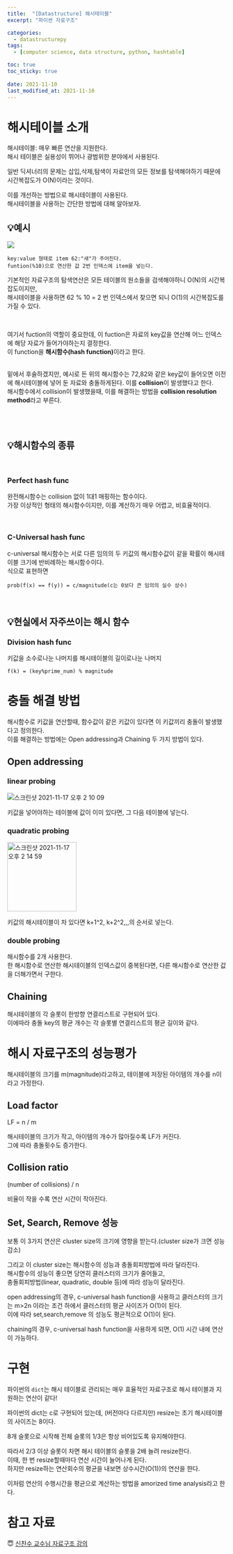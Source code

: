 ```yaml
---
title:  "[Datastructure] 해시테이블"
excerpt: "파이썬 자료구조"

categories:
  - datastructurepy
tags:
  - [computer science, data structure, python, hashtable]

toc: true
toc_sticky: true
 
date: 2021-11-10
last_modified_at: 2021-11-10
---
```


# 해시테이블 소개

해시테이블: 매우 빠른 연산을 지원한다.  
해시 테이블은 실용성이 뛰어나 광범위한 분야에서 사용된다.  

일반 딕셔너리의 문제는 삽입,삭제,탐색이 자료안의 모든 정보를 탐색해야하기 때문에 시간복잡도가 O(N)이라는 것이다.  



이를 개선하는 방법으로 해시테이블이 사용된다.  
해시테이블을 사용하는 간단한 방법에 대해 알아보자.  

## 💡예시

<img src="https://user-images.githubusercontent.com/76278794/141069723-a78981f1-4312-41cb-9e80-d961df9a95e6.jpeg">


    key:value 형태로 item 62:"새"가 주어진다.
    funtion(%10)으로 연산한 값 2번 인덱스에 item을 넣는다.

기본적인 자료구조의 탐색연산은 모든 테이블의 원소들을 검색해야하니 O(N)의 시간복잡도이지만,  
해시테이블을 사용하면 62 % 10 = 2 번 인덱스에서 찾으면 되니 O(1)의 시간복잡도를 가질 수 있다.  

<br>

여기서 fuction의 역할이 중요한데, 이 fuction은 자료의 key값을 연산해 어느 인덱스에 해당 자료가 들어가야하는지 결정한다.  
이 function을 <b>해시함수(hash function)</b>이라고 한다.  

<br>
밑에서 후술하겠지만, 예시로 든 위의 해시함수는 72,82와 같은 key값이 들어오면 이전에 해시테이블에 넣어 둔 자료와 충돌하게된다.  
이를 <b>collision</b>이 발생했다고 한다.  

<br>
해시함수에서 collision이 발생했을때, 이를 해결하는 방법을 <b>collision resolution method</b>라고 부른다.

<br><br>

## 💡해시함수의 종류
<br>

### Perfect hash func
완전해시함수는 collision 없이 1대1 매핑하는 함수이다.  
가장 이상적인 형태의 해시함수이지만, 이를 계산하기 매우 어렵고, 비효율적이다.  

<br>

### C-Universal hash func

c-universal 해시함수는 서로 다른 임의의 두 키값의 해시함수값이 같을 확률이 해시테이블 크기에 반비례하는 해시함수이다.  
식으로 표현하면

    prob(f(x) == f(y)) = c/magnitude(c는 0보다 큰 임의의 실수 상수)  


<br>

## 💡현실에서 자주쓰이는 해시 함수

### Division hash func
키값을 소수로나눈 나머지를 해시테이블의 길이로나눈 나머지

    f(k) = (key%prime_num) % magnitude


# 충돌 해결 방법

해시함수로 키값을 연산할때, 함수값이 같은 키값이 있다면 이 키값끼리 충돌이 발생했다고 정의한다.  
이를 해결하는 방법에는 Open addressing과 Chaining 두 가지 방법이 있다.  

## Open addressing 
### linear probing

![스크린샷 2021-11-17 오후 2 10 09](https://user-images.githubusercontent.com/76278794/142138647-34c95f5c-72cf-435b-9571-38293216011b.png)

키값을 넣어야하는 테이블에 값이 이미 있다면, 그 다음 테이블에 넣는다.  

### quadratic probing

<img width="159" alt="스크린샷 2021-11-17 오후 2 14 59" src="https://user-images.githubusercontent.com/76278794/142139092-81039c3d-62c3-4289-94e3-6bbf1fb8e75c.png">

키값의 해시테이블이 차 있다면 k+1^2, k+2^2,,,의 순서로 넣는다.  


### double probing

해시함수를 2개 사용한다.  
한 해시함수로 연산한 해시테이블의 인덱스값이 중복된다면, 다른 해시함수로 연산한 값을 더해가면서 구한다.  

## Chaining

해시테이블의 각 슬롯이 한방향 연결리스트로 구현되어 있다.  
이에따라 충돌 key의 평균 개수는 각 슬롯별 연결리스트의 평균 길이와 같다.  


# 해시 자료구조의 성능평가

해시테이블의 크기를 m(magnitude)라고하고, 테이블에 저장된 아이템의 개수를 n이라고 가정한다. 

## Load factor

LF = n / m

해시테이블의 크기가 작고, 아이템의 개수가 많아질수록 LF가 커진다.  
그에 따라 충돌횟수도 증가한다.

## Collision ratio

(number of collisions) / n

비율이 작을 수록 연산 시간이 작아진다.  


## Set, Search, Remove 성능

보통 이 3가지 연산은 cluster size의 크기에 영향을 받는다.(cluster size가 크면 성능 감소)  

그리고 이 cluster size는 해시함수의 성능과 충돌회피방법에 따라 달라진다.  
해시함수의 성능이 좋으면 당연히 클러스터의 크기가 줄어들고,  
충돌회피방법(linear, quadratic, double 등)에 따라 성능이 달라진다.  

open addressing의 경우, c-universal hash function을 사용하고
클러스터의 크기는 m>2n 이라는 조건 하에서 클러스터의 평균 사이즈가 O(1)이 된다.  
이에 따라 set,search,remove 의 성능도 평균적으로 O(1)이 된다.  

chaining의 경우,  c-universal hash function을 사용하게 되면, O(1) 시간 내에 연산이 가능하다.  

# 구현

파이썬의 `dict`는 해시 테이블로 관리되는 매우 효율적인 자료구조로 해시 테이블과 지원하는 연산이 같다!


파이썬의 dict는 c로 구현되어 있는데, (버전마다 다르지만) resize는 초기 해시테이블의 사이즈는 8이다.  

8개 슬롯으로 시작해 전체 슬롯의 1/3은 항상 비어있도록 유지해야한다.  

따라서 2/3 이상 슬롯이 차면 해시 테이블의 슬롯을 2배 늘려 resize한다.  
이때, 한 번 resize할때마다 연산 시간이 늘어나게 된다.  
하지만 resize하는 연산회수의 평균을 내보면 상수시간(O(1))의 연산을 한다.  

이처럼 연산의 수행시간을 평균으로 계산하는 방법을 amorized time analysis라고 한다.  


# 참고 자료 
😇 [신찬수 교수님 자료구조 강의](https://www.youtube.com/c/ChanSuShin/featured)   